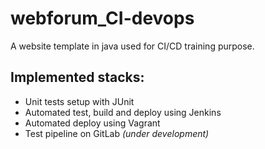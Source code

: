 # webforum_CI-devops

A website template in java used for CI/CD training purpose. 

## Implemented stacks:

- Unit tests setup with JUnit
- Automated test, build and deploy using Jenkins
- Automated deploy using Vagrant
- Test pipeline on GitLab *(under development)*